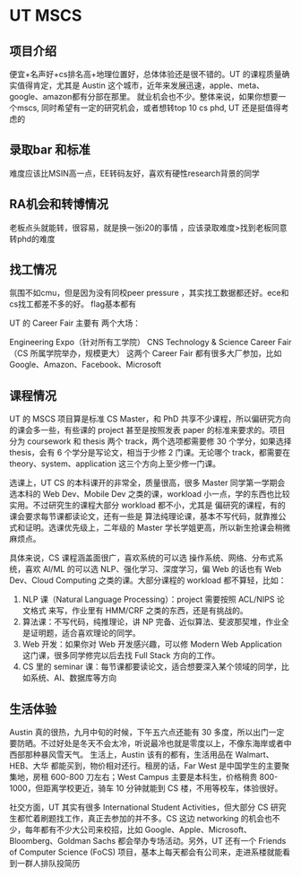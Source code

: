 # UT MSCS
## 项目介绍
便宜+名声好+cs排名高+地理位置好，总体体验还是很不错的。UT 的课程质量确实值得肯定，尤其是 Austin 这个城市，近年来发展迅速，apple、meta、google、amazon都有分部在那里。
就业机会也不少。整体来说，如果你想要一个mscs, 同时希望有一定的研究机会，或者想转top 10 cs phd, UT 还是挺值得考虑的


## 录取bar 和标准
难度应该比MSIN高一点，EE转码友好，喜欢有硬性research背景的同学
## RA机会和转博情况
老板点头就能转，很容易，就是换一张i20的事情
，应该录取难度>找到老板同意转phd的难度

## 找工情况
氛围不如cmu，但是因为没有同校peer pressure ，其实找工数据都还好。ece和cs找工都差不多的好。
flag基本都有

UT 的 Career Fair 主要有 两个大场：

Engineering Expo（针对所有工学院）
CNS Technology & Science Career Fair（CS 所属学院举办，规模更大）
这两个 Career Fair 都有很多大厂参加，比如 Google、Amazon、Facebook、Microsoft


## 课程情况
UT 的 MSCS 项目算是标准 CS Master，和 PhD 共享不少课程，所以偏研究方向的课会多一些，有些课的 project 甚至是按照发表 paper 的标准来要求的。项目分为 coursework 和 thesis 两个 track，两个选项都需要修 30 个学分，如果选择 thesis，会有 6 个学分是写论文，相当于少修 2 门课。无论哪个 track，都需要在 theory、system、application 这三个方向上至少修一门课。

选课上，UT CS 的本科课开的非常全，质量很高，很多 Master 同学第一学期会选本科的 Web Dev、Mobile Dev 之类的课，workload 小一点，学的东西也比较实用。不过研究生的课程大部分 workload 都不小，尤其是 偏研究的课程，有的课会要求每节课都读论文，还有一些是 算法纯理论课，基本不写代码，就靠推公式和证明。选课优先级上，二年级的 Master 学长学姐更高，所以新生抢课会稍微麻烦点。

具体来说，CS 课程涵盖面很广，喜欢系统的可以选 操作系统、网络、分布式系统，喜欢 AI/ML 的可以选 NLP、强化学习、深度学习，偏 Web 的话也有 Web Dev、Cloud Computing 之类的课。大部分课程的 workload 都不算轻，比如：

1. NLP 课（Natural Language Processing）：project 需要按照 ACL/NIPS 论文格式 来写，作业里有 HMM/CRF 之类的东西，还是有挑战的。
2. 算法课：不写代码，纯推理论，讲 NP 完备、近似算法、斐波那契堆，作业全是证明题，适合喜欢理论的同学。
3. Web 开发：如果你对 Web 开发感兴趣，可以修 Modern Web Application 这门课，很多同学修完以后去找 Full Stack 方向的工作。
4. CS 里的 seminar 课：每节课都要读论文，适合想要深入某个领域的同学，比如系统、AI、数据库等方向




## 生活体验

Austin 真的很热，九月中旬的时候，下午五六点还能有 30 多度，所以出门一定要防晒。不过好处是冬天不会太冷，听说最冷也就是零度以上，不像东海岸或者中西部那种暴风雪天气。
生活上，Austin 该有的都有，生活用品在 Walmart、HEB、大华 都能买到，物价相对还行。租房的话，Far West 是中国学生的主要聚集地，房租 600-800 刀左右；West Campus 主要是本科生，价格稍贵 800-1000，但距离学校更近，骑车 10 分钟就能到 CS 楼，不用等校车，体验很好。

社交方面，UT 其实有很多 International Student Activities，但大部分 CS 研究生都忙着刷题找工作，真正去参加的并不多。CS 这边 networking 的机会也不少，每年都有不少大公司来校招，比如 Google、Apple、Microsoft、Bloomberg、Goldman Sachs 都会举办专场活动。另外，UT 还有一个 Friends of Computer Science (FoCS) 项目，基本上每天都会有公司来，走进系楼就能看到一群人排队投简历